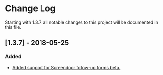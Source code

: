 # Change Log

Starting with 1.3.7, all notable changes to this project will be documented in this file.

## [1.3.7] - 2018-05-25
### Added
- [Added support for Screendoor follow-up forms beta.](https://github.com/dobtco/formrenderer-base/pull/176)